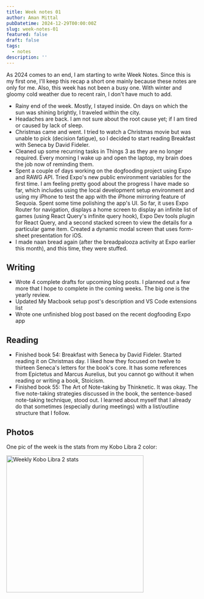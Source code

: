 ```yaml
---
title: Week notes 01
author: Aman Mittal
pubDatetime: 2024-12-29T00:00:00Z
slug: week-notes-01
featured: false
draft: false
tags:
  - notes
description: ''
---
```


As 2024 comes to an end, I am starting to write Week Notes. Since this is my first one, I'll keep this recap a short one mainly because these notes are only for me. Also, this week has not been a busy one. With winter and gloomy cold weather due to recent rain, I don't have much to add.

- Rainy end of the week. Mostly, I stayed inside. On days on which the sun was shining brightly, I traveled within the city.
- Headaches are back. I am not sure about the root cause yet; if I am tired or caused by lack of sleep.
- Christmas came and went. I tried to watch a Christmas movie but was unable to pick (decision fatigue), so I decided to start reading Breakfast with Seneca by David Fideler.
- Cleaned up some recurring tasks in Things 3 as they are no longer required. Every morning I wake up and open the laptop, my brain does the job now of reminding them.
- Spent a couple of days working on the dogfooding project using Expo and RAWG API. Tried Expo's new public environment variables for the first time. I am feeling pretty good about the progress I have made so far, which includes using the local development setup environment and using my iPhone to test the app with the iPhone mirroring feature of Sequoia. Spent some time polishing the app's UI. So far, it uses Expo Router for navigation, displays a home screen to display an infinite list of games (using React Query's infinite query hook), Expo Dev tools plugin for React Query, and a second stacked screen to view the details for a particular game item. Created a dynamic modal screen that uses form-sheet presentation for iOS.
- I made naan bread again (after the breadpalooza activity at Expo earlier this month), and this time, they were stuffed.

## Writing

- Wrote 4 complete drafts for upcoming blog posts. I planned out a few more that I hope to complete in the coming weeks. The big one is the yearly review.
- Updated My Macbook setup post's description and VS Code extensions list
- Wrote one unfinished blog post based on the recent dogfooding Expo app

## Reading

- Finished book 54: Breakfast with Seneca by David Fideler. Started reading it on Christmas day. I liked how they focused on twelve to thirteen Seneca's letters for the book's core. It has some references from Epictetus and Marcus Aurelius, but you cannot go without it when reading or writing a book, Stoicism.
- Finished book 55: The Art of Note-taking by Thinknetic. It was okay. The five note-taking strategies discussed in the book, the sentence-based note-taking technique, stood out. I learned about myself that I already do that sometimes (especially during meetings) with a list/outline structure that I follow.

## Photos

One pic of the week is the stats from my Kobo Libra 2 color:

<img src="/images/week-notes/01.jpeg" alt="Weekly Kobo Libra 2 stats" width="360">
